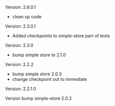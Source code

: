 Version:                2.6.0.1
+ clean up code

Version:                2.3.0.1
+ Added checkpoints to simple-store part of tests

Version:                2.3.0
+ bump simple store to 2.1.0

Version:                2.2.2
+ bump simple store 2.0.3
+ change checkpoint out to immediate

Version:                2.2.1.0

Version bump simple-store	2.0.2
